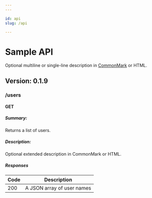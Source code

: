 ```yaml
---
---

id: api
slug: /api

---
```


# Sample API

Optional multiline or single-line description in [CommonMark](http://commonmark.org/help/) or HTML.

## Version: 0.1.9

### /users

#### GET

##### Summary:

Returns a list of users.

##### Description:

Optional extended description in CommonMark or HTML.

##### Responses

| Code | Description                |
| ---- | -------------------------- |
| 200  | A JSON array of user names |
